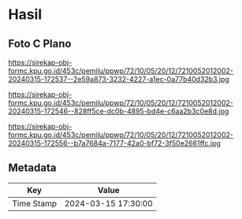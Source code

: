# Hasil

## Foto C Plano

https://sirekap-obj-formc.kpu.go.id/453c/pemilu/ppwp/72/10/05/20/12/7210052012002-20240315-172537--2e59a873-3232-4227-a1ec-0a77b40d32b3.jpg

https://sirekap-obj-formc.kpu.go.id/453c/pemilu/ppwp/72/10/05/20/12/7210052012002-20240315-172546--828ff5ce-dc0b-4895-bd4e-c6aa2b3c0e8d.jpg

https://sirekap-obj-formc.kpu.go.id/453c/pemilu/ppwp/72/10/05/20/12/7210052012002-20240315-172556--b7a7684a-7177-42a0-bf72-3f50e2661ffc.jpg


## Metadata

| Key        | Value               |
| ---------- | ------------------- |
| Time Stamp | 2024-03-15 17:30:00 |




